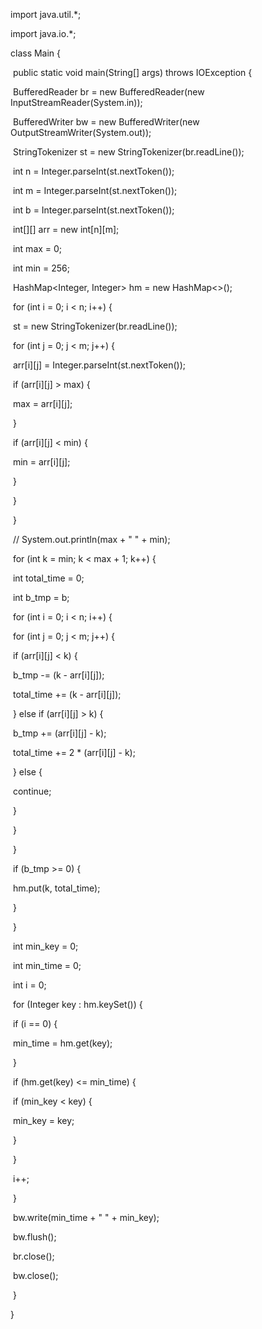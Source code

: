 import java.util.*;

import java.io.*;

class Main {

​    public static void main(String[] args) throws IOException {

​        BufferedReader br = new BufferedReader(new InputStreamReader(System.in));

​        BufferedWriter bw = new BufferedWriter(new OutputStreamWriter(System.out));

​        StringTokenizer st = new StringTokenizer(br.readLine());

​        int n = Integer.parseInt(st.nextToken());

​        int m = Integer.parseInt(st.nextToken());

​        int b = Integer.parseInt(st.nextToken());

​        int[][] arr = new int[n][m];

​        int max = 0;

​        int min = 256;

​        HashMap<Integer, Integer> hm = new HashMap<>();

​        for (int i = 0; i < n; i++) {

​            st = new StringTokenizer(br.readLine());

​            for (int j = 0; j < m; j++) {

​                arr[i][j] = Integer.parseInt(st.nextToken());

​                if (arr[i][j] > max) {

​                    max = arr[i][j];

​                }

​                if (arr[i][j] < min) {

​                    min = arr[i][j];

​                }

​            }

​        }

​        // System.out.println(max + " " + min);

​        for (int k = min; k < max + 1; k++) {

​            int total_time = 0;

​            int b_tmp = b;

​            for (int i = 0; i < n; i++) {

​                for (int j = 0; j < m; j++) {

​                    if (arr[i][j] < k) {

​                        b_tmp -= (k - arr[i][j]);

​                        total_time += (k - arr[i][j]);

​                    } else if (arr[i][j] > k) {

​                        b_tmp += (arr[i][j] - k);

​                        total_time += 2 * (arr[i][j] - k);

​                    } else {

​                        continue;

​                    }

​                }

​            }

​            if (b_tmp >= 0) {

​                hm.put(k, total_time);

​            }

​        }

​        int min_key = 0;

​        int min_time = 0;

​        int i = 0;

​        for (Integer key : hm.keySet()) {

​            if (i == 0) {

​                min_time = hm.get(key);

​            }

​            if (hm.get(key) <= min_time) {

​                if (min_key < key) {

​                    min_key = key;

​                }

​            }

​            i++;

​        }

​        bw.write(min_time + " " + min_key);

​        bw.flush();

​        br.close();

​        bw.close();

​    }

}